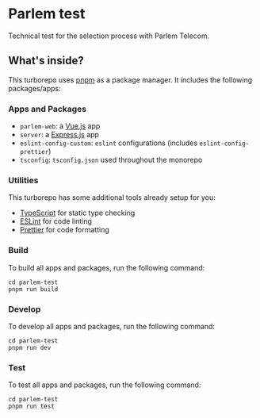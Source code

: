 # Parlem test

Technical test for the selection process with Parlem Telecom.

## What's inside?

This turborepo uses [pnpm](https://pnpm.io) as a package manager. It includes the following packages/apps:

### Apps and Packages

- `parlem-web`: a [Vue.js](https://vuejs.org/) app
- `server`: a [Express.js](https://expressjs.com/) app
- `eslint-config-custom`: `eslint` configurations (includes `eslint-config-prettier`)
- `tsconfig`: `tsconfig.json` used throughout the monorepo

### Utilities

This turborepo has some additional tools already setup for you:

- [TypeScript](https://www.typescriptlang.org/) for static type checking
- [ESLint](https://eslint.org/) for code linting
- [Prettier](https://prettier.io) for code formatting

### Build

To build all apps and packages, run the following command:

```
cd parlem-test
pnpm run build
```

### Develop

To develop all apps and packages, run the following command:

```
cd parlem-test
pnpm run dev
```

### Test

To test all apps and packages, run the following command:

```
cd parlem-test
pnpm run test
```
